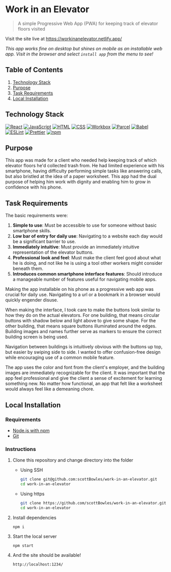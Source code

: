 # Work in an Elevator

> A simple Progressive Web App (PWA) for keeping track of elevator floors visited

Visit the site live at https://workinanelevator.netlify.app/

*This app works fine on desktop but shines on mobile as an installable web app. Visit in the browser and select `install app` from the menu to see!*

## Table of Contents

1. [Technology Stack](#technology-stack)
1. [Purpose](#purpose)
1. [Task Requirements](#task-requirements)
1. [Local Installation](#local-installation)

## Technology Stack

[![React](https://img.shields.io/badge/-React-61DAFB?logo=react&logoColor=000)](https://reactjs.org/)
[![JavaScript](https://img.shields.io/badge/-JavaScript-F7DF1E?logo=javascript&logoColor=000)](https://developer.mozilla.org/en-US/docs/Web/JavaScript)
[![HTML](https://img.shields.io/badge/-HTML-E34F26?logo=html5&logoColor=fff)](https://whatwg.org/)
[![CSS](https://img.shields.io/badge/-CSS3-1572B6?logo=css3&logoColor=fff)](https://www.w3.org/Style/CSS/)
[![Workbox](https://img.shields.io/badge/-Workbox-fb8c00)](https://developers.google.com/web/tools/workbox/)
[![Parcel](https://img.shields.io/badge/-Parcel-DCAC77)](https://parceljs.org/)
[![Babel](https://img.shields.io/badge/-Babel-030301?logo=babel)](https://babeljs.io/)
[![ESLint](https://img.shields.io/badge/-ESLint-4B32C3?logo=eslint)](https://eslint.org/)
[![Prettier](https://img.shields.io/badge/-Prettier-24292e?logo=prettier)](https://prettier.io/)
[![npm](https://img.shields.io/badge/-npm-CB3837?logo=npm)](https://www.npmjs.com/)

## Purpose

This app was made for a client who needed help keeping track of which elevator floors he'd collected trash from. He had limited experience with his smartphone, having difficulty performing simple tasks like answering calls, but also bristled at the idea of a paper worksheet. This app had the dual purpose of helping him work with dignity and enabling him to grow in confidence with his phone.

## Task Requirements

The basic requirements were:
1. **Simple to use**: Must be accessible to use for someone without basic smartphone skills.
1. **Low bar of entry for daily use**: Navigating to a website each day would be a significant barrier to use.
1. **Immediately intuitive**: Must provide an immediately intuitive representation of the elevator buttons.
1. **Professional look and feel**: Must make the client feel good about what he is doing, and not like he is using a tool other workers might consider beneath them.
1. **Introduces common smartphone interface features**: Should introduce a manageable number of features useful for navigating mobile apps.

Making the app installable on his phone as a progressive web app was crucial for daily use. Navigating to a url or a bookmark in a browser would quickly engender disuse.

When making the interface, I took care to make the buttons look similar to how they do on the actual elevators. For one building, that means circular buttons with shadow below and light above to give some shape. For the other building, that means square buttons illuminated around the edges. Building images and names further serve as markers to ensure the correct building screen is being used.

Navigation between buildings is intuitively obvious with the buttons up top, but easier by swiping side to side. I wanted to offer confusion-free design while encouraging use of a common mobile feature.

The app uses the color and font from the client's employer, and the building images are immediately recognizable for the client. It was important that the app feel professional and give the client a sense of excitement for learning something new. No matter how functional, an app that felt like a worksheet would always feel like a demeaning chore.

## Local Installation

### Requirements
- [Node.js with npm](https://nodejs.org/en/)
- [Git](https://git-scm.com/)

### Instructions

1. Clone this repository and change directory into the folder

    - Using SSH

        ```bash
        git clone git@github.com:scottBowles/work-in-an-elevator.git
        cd work-in-an-elevator
        ```

    - Using https

        ```bash
        git clone https://github.com/scottBowles/work-in-an-elevator.git
        cd work-in-an-elevator
        ```

1. Install dependencies

    `npm i`

1. Start the local server

    `npm start`

1. And the site should be available!

    `http://localhost:1234/`